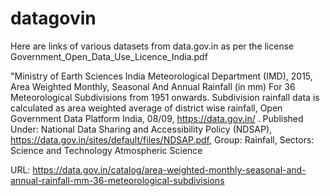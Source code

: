 # datagovin
Here are links of various datasets from data.gov.in as per the license Government_Open_Data_Use_Licence_India.pdf

"Ministry of Earth Sciences India Meteorological Department (IMD), 2015, Area Weighted Monthly, Seasonal And Annual Rainfall (in mm) For 36 Meteorological Subdivisions from 1951 onwards. Subdivision rainfall data is calculated as area weighted average of district wise rainfall, Open Government Data Platform India, 08/09, https://data.gov.in/ . Published Under: National Data Sharing and Accessibility Policy (NDSAP), https://data.gov.in/sites/default/files/NDSAP.pdf, Group: Rainfall, Sectors: Science and Technology Atmospheric Science

URL: https://data.gov.in/catalog/area-weighted-monthly-seasonal-and-annual-rainfall-mm-36-meteorological-subdivisions
